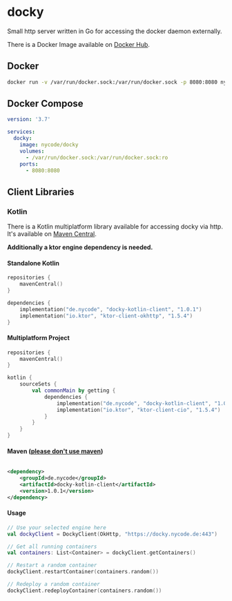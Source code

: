 # docky

Small http server written in Go for accessing the docker daemon externally.

There is a Docker Image available on [Docker Hub](https://hub.docker.com/r/nycode/docky).

## Docker
```bash
docker run -v /var/run/docker.sock:/var/run/docker.sock -p 8080:8080 nycode/docky
```

## Docker Compose
```yaml
version: '3.7'

services:
  docky:
    image: nycode/docky
    volumes:
      - /var/run/docker.sock:/var/run/docker.sock:ro
    ports:
      - 8080:8080
```

## Client Libraries

### Kotlin

There is a Kotlin multiplatform library available for accessing docky via http. It's available
on [Maven Central](https://search.maven.org/artifact/de.nycode/docky-kotlin-client/1.0.0/pom).

**Additionally a ktor engine dependency is needed.**

#### Standalone Kotlin

```kotlin
repositories {
    mavenCentral()
}

dependencies {
    implementation("de.nycode", "docky-kotlin-client", "1.0.1")
    implementation("io.ktor", "ktor-client-okhttp", "1.5.4")
}
```

#### Multiplatform Project

```kotlin
repositories {
    mavenCentral()
}

kotlin {
    sourceSets {
        val commonMain by getting {
            dependencies {
                implementation("de.nycode", "docky-kotlin-client", "1.0.1")
                implementation("io.ktor", "ktor-client-cio", "1.5.4")
            }
        }
    }
}
```

#### Maven ([please don't use maven](https://gradle.is.better.than.maven.cf))

```xml

<dependency>
    <groupId>de.nycode</groupId>
    <artifactId>docky-kotlin-client</artifactId>
    <version>1.0.1</version>
</dependency>
```

#### Usage
```kotlin
// Use your selected engine here
val dockyClient = DockyClient(OkHttp, "https://docky.nycode.de:443")

// Get all running containers
val containers: List<Container> = dockyClient.getContainers()

// Restart a random container
dockyClient.restartContainer(containers.random())

// Redeploy a random container
dockyClient.redeployContainer(containers.random())
```
